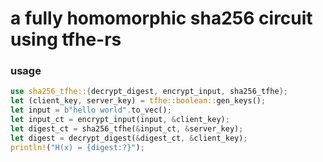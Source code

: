 # a fully homomorphic sha256 circuit using tfhe-rs

### usage

```rust
use sha256_tfhe::{decrypt_digest, encrypt_input, sha256_tfhe};
let (client_key, server_key) = tfhe::boolean::gen_keys();
let input = b"hello world".to_vec();
let input_ct = encrypt_input(input, &client_key);
let digest_ct = sha256_tfhe(&input_ct, &server_key);
let digest = decrypt_digest(&digest_ct, &client_key);
println!("H(x) = {digest:?}");
```
